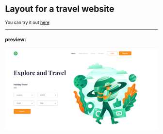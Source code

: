# Layout for a travel website

You can try it out [here](https://enamoredevil.github.io/layout_for_a_travel_website/)

---

### preview:
![preview](images/tour_preview.png) 